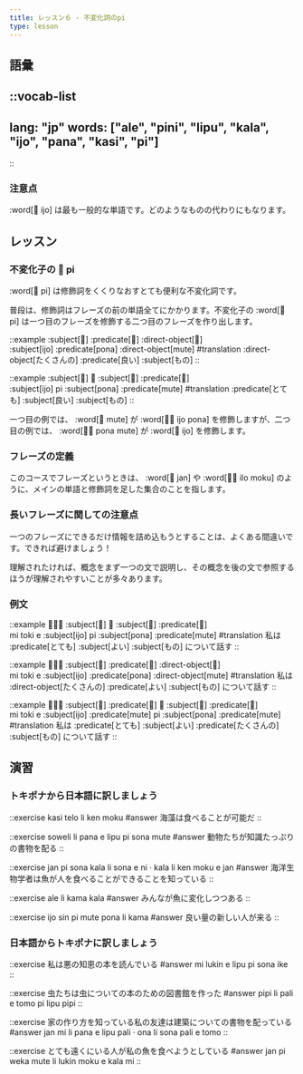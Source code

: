 ```yaml
---
title: レッスン６ - 不変化詞のpi
type: lesson
---
```


## 語彙
::vocab-list
---
lang: "jp"
words: ["ale", "pini", "lipu", "kala", "ijo", "pana", "kasi", "pi"]
---
::

### 注意点
:word[󱤌 ijo] は最も一般的な単語です。どのようなものの代わりにもなります。

## レッスン
### 不変化子の 󱥍 pi
:word[󱥍 pi] は修飾詞をくくりなおすとても便利な不変化詞です。

普段は、修飾詞はフレーズの前の単語全てにかかります。不変化子の :word[󱥍 pi] は一つ目のフレーズを修飾する二つ目のフレーズを作り出します。

::example
:subject[󱤌] :predicate[󱥔] :direct-object[󱤼] \
:subject[ijo] :predicate[pona] :direct-object[mute]
#translation
:direct-object[たくさんの] :predicate[良い] :subject[もの]
::

::example
:subject[󱤌] 󱥍 :subject[󱥔] :predicate[󱤼] \
:subject[ijo] pi :subject[pona] :predicate[mute]
#translation
:predicate[とても] :subject[良い] :subject[もの]
::

一つ目の例では、 :word[󱤼 mute] が :word[󱤌󱥔 ijo pona] を修飾しますが、二つ目の例では、 :word[󱥔󱤼 pona mute] が :word[󱤌 ijo] を修飾します。

### フレーズの定義
このコースでフレーズというときは、 :word[󱤑 jan] や :word[󱤎󱤶 ilo moku] のように、メインの単語と修飾詞を足した集合のことを指します。

### 長いフレーズに関しての注意点

一つのフレーズにできるだけ情報を詰め込もうとすることは、よくある間違いです。できれば避けましょう！

理解されたければ、概念をまず一つの文で説明し、その概念を後の文で参照するほうが理解されやすいことが多々あります。

### 例文
::example
󱤴󱥬󱤉 :subject[󱤌] 󱥍 :subject[󱥔] :predicate[󱤼] \
mi toki e :subject[ijo] pi :subject[pona] :predicate[mute]
#translation
私は :predicate[とても] :subject[よい] :subject[もの] について話す
::

::example
󱤴󱥬󱤉 :subject[󱤌] :predicate[󱥔] :direct-object[󱤼] \
mi toki e :subject[ijo] :predicate[pona] :direct-object[mute]
#translation
私は :direct-object[たくさんの] :predicate[よい] :subject[もの] について話す
::

::example
󱤴󱥬󱤉 :subject[󱤌] :predicate[󱤼] 󱥍 :subject[󱥔] :predicate[󱤼] \
mi toki e :subject[ijo] :predicate[mute] pi :subject[pona] :predicate[mute]
#translation
私は :predicate[とても] :subject[よい] :predicate[たくさんの] :subject[もの] について話す
::

## 演習
### トキポナから日本語に訳しましょう
::exercise
kasi telo li ken moku
#answer
海藻は食べることが可能だ
::

::exercise
soweli li pana e lipu pi sona mute
#answer
動物たちが知識たっぷりの書物を配る
::

::exercise
jan pi sona kala li sona e ni · kala li ken moku e jan
#answer
海洋生物学者は魚が人を食べることができることを知っている
::

::exercise
ale li kama kala
#answer
みんなが魚に変化しつつある
::

::exercise
ijo sin pi mute pona li kama
#answer
良い量の新しい人が来る
::

### 日本語からトキポナに訳しましょう
::exercise
私は悪の知恵の本を読んでいる
#answer
mi lukin e lipu pi sona ike
::

::exercise
虫たちは虫についての本のための図書館を作った
#answer
pipi li pali e tomo pi lipu pipi
::

::exercise
家の作り方を知っている私の友達は建築についての書物を配っている
#answer
jan mi li pana e lipu pali · ona li sona pali e tomo
::

::exercise
とても遠くにいる人が私の魚を食べようとしている
#answer
jan pi weka mute li lukin moku e kala mi
::